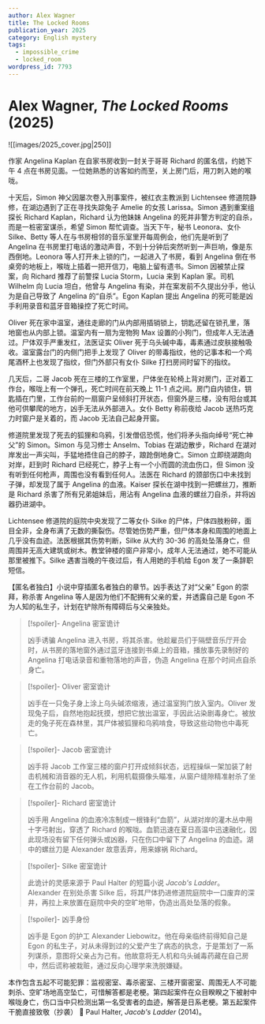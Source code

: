 ```yaml
---
author: Alex Wagner
title: The Locked Rooms
publication_year: 2025
category: English mystery
tags:
  - impossible_crime
  - locked_room
wordpress_id: 7793
---
```


# Alex Wagner, <i>The Locked Rooms</i> (2025)

![[images/2025_cover.jpg|250]]

作家 Angelina Kaplan 在自家书房收到一封关于哥哥 Richard 的匿名信，约她下午 4 点在书房见面。一位她熟悉的访客如约而至，关上房门后，用刀刺入她的喉咙。

十天后，Simon 神父因屡次卷入刑事案件，被红衣主教派到 Lichtensee 修道院静修，在湖边遇到了正在寻找失踪兔子 Amelie 的女孩 Larissa。Simon 遇到重案组探长 Richard Kaplan，Richard 认为他妹妹 Angelina 的死并非警方判定的自杀，而是一桩密室谋杀，希望 Simon 帮忙调查。当天下午，秘书 Leonora、女仆 Silke、Betty 等人在与书房相邻的音乐室里开每周例会，他们先是听到了 Angelina 在书房里打电话的激动声音，不到十分钟后突然听到一声巨响，像是东西倒地。Leonora 等人打开未上锁的门，一起进入了书房，看到 Angelina 倒在书桌旁的地板上，喉咙上插着一把开信刀，电脑上留有遗书。Simon 因被禁止探案，向 Richard 推荐了前警探 Lucia Storm，Lucia 来到 Kaplan 家。司机 Wilhelm 向 Lucia 坦白，他曾与 Angelina 有染，并在案发前不久提出分手，他认为是自己导致了 Angelina 的“自杀”。Egon Kaplan 提出 Angelina 的死可能是凶手利用录音和蓝牙音箱操控了死亡时间。

Oliver 死在家中温室，通往走廊的门从内部用插销锁上，钥匙还留在锁孔里，落地窗也从内部上锁。温室内有一扇为宠物狗 Max 设置的小狗门，但成年人无法通过。尸体双手严重发红，法医证实 Oliver 死于乌头碱中毒，毒素通过皮肤接触吸收。温室露台门的内侧门把手上发现了 Oliver 的带毒指纹，他的记事本和一个鸡尾酒杯上也发现了指纹，但门外部只有女仆 Silke 打扫房间时留下的指纹。

几天后，二哥 Jacob 死在三楼的工作室里，尸体坐在轮椅上背对房门，正对着工作台，喉咙上有一个弹孔，死亡时间在前天晚上 11-1 点之间。房门自内锁住，钥匙插在门里，工作台前的一扇窗户呈倾斜打开状态，但窗外是三楼，没有阳台或其他可供攀爬的地方，凶手无法从外部进入。女仆 Betty 称前夜给 Jacob 送热巧克力时窗户是关着的，而 Jacob 无法自己起身开窗。

修道院里发现了死去的狐狸和乌鸦，引发僧侣恐慌，他们将矛头指向绰号“死亡神父”的 Simon。Simon 与见习修士 Anselm、Tobias 在湖边散步，Richard 在湖对岸发出一声尖叫，手猛地捂住自己的脖子，踉跄倒地身亡。Simon 立即绕湖跑向对岸，赶到时 Richard 已经死亡，脖子上有一个小而圆的流血伤口，但 Simon 没有听到任何枪声，周围也没有看到任何人。法医在 Richard 的颈部伤口中未找到子弹，却发现了属于 Angelina 的血液。Kaiser 探长在湖中找到一把螺丝刀，推断是 Richard 杀害了所有兄弟姐妹后，用沾有 Angelina 血液的螺丝刀自杀，并将凶器扔进湖中。

Lichtensee 修道院的庭院中央发现了二等女仆 Silke 的尸体，尸体四肢粉碎，面目全非，全身布满了无数的撕裂伤。尽管她伤势严重，但尸体本身和周围的地面上几乎没有血迹。法医根据其伤势判断，Silke 从大约 30-36 的高处坠落身亡，但周围并无高大建筑或树木。教堂钟楼的窗户非常小，成年人无法通过，她不可能从那里被推下。Silke 遇害当晚的午夜过后，有人用她的手机给 Egon 发了一条辞职短信。

【匿名者独白】小说中穿插匿名者独白的章节。凶手表达了对“父亲” Egon 的崇拜，称杀害 Angelina 等人是因为他们不配拥有父亲的爱，并透露自己是 Egon 不为人知的私生子，计划在铲除所有障碍后与父亲独处。

> [!spoiler]- Angelina 密室诡计
> 
> 凶手诱骗 Angelina 进入书房，将其杀害。他趁雇员们于隔壁音乐厅开会时，从书房的落地窗外通过蓝牙连接到书桌上的音箱，播放事先录制好的 Angelina 打电话录音和重物落地的声音，伪造 Angelina 在那个时间点自杀身亡。

> [!spoiler]- Oliver 密室诡计
> 
> 凶手在一只兔子身上涂上乌头碱浓缩液，通过温室狗门放入室内。Oliver 发现兔子后，自然地抱起抚摸，想把它放出温室，手因此沾染剧毒身亡。被放走的兔子死在森林里，其尸体被狐狸和乌鸦啃食，导致这些动物也中毒死亡。

> [!spoiler]- Jacob 密室诡计
> 
> 凶手将 Jacob 工作室三楼的窗户打开成倾斜状态，远程操纵一架加装了射击机械和消音器的无人机，利用机载摄像头瞄准，从窗户缝隙精准射杀了坐在工作台前的 Jacob。

> [!spoiler]- Richard 密室诡计
> 
> 凶手用 Angelina 的血液冷冻制成一根锋利“血箭”，从湖对岸的灌木丛中用十字弓射出，穿透了 Richard 的喉咙。血箭迅速在夏日高温中迅速融化，因此现场没有留下任何弹头或凶器，只在伤口中留下了 Angelina 的血迹。湖中的螺丝刀是 Alexander 故意丢弃，用来嫁祸 Richard。

> [!spoiler]- Silke 密室诡计
> 
> 此诡计的灵感来源于 Paul Halter 的短篇小说 <i>Jacob's Ladder</i>。Alexander 在别处杀害 Silke 后，将其尸体扔进修道院庭院中一口废弃的深井，再拉上来放置在庭院中央的空旷地带，伪造出高处坠落的假象。

> [!spoiler]- 凶手身份
> 
> 凶手是 Egon 的护工 Alexander Liebowitz。他在母亲临终前得知自己是 Egon 的私生子，对从未得到过的父爱产生了病态的执念，于是策划了一系列谋杀，意图将父亲占为己有。他故意将无人机和乌头碱毒药藏在自己房中，然后谎称被栽赃，通过反向心理学来洗脱嫌疑。

本作包含五起不可能犯罪：监视密室、毒杀密室、三楼开窗密室、周围无人不可能刺杀、空旷场地高空坠亡，可惜解答都是老梗。第四起案件在众目睽睽之下被射中喉咙身亡，伤口当中只检测出第一名受害者的血迹，解答是日系老梗。第五起案件干脆直接致敬（抄袭） 📖 Paul Halter, <i>Jacob's Ladder</i> (2014)。
